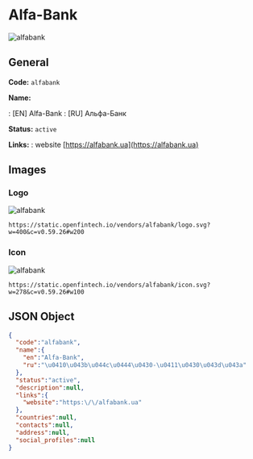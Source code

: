
# Alfa-Bank 
![alfabank](https://static.openfintech.io/vendors/alfabank/logo.svg?w=400&c=v0.59.26#w200)  

## General 
 
**Code:** `alfabank` 
 
**Name:** 
 
:	[EN] Alfa-Bank 
:	[RU] Альфа-Банк 
 
**Status:** `active` 
 
**Links:** 
: website [https://alfabank.ua](https://alfabank.ua) 
 

## Images 

### Logo 
 
![alfabank](https://static.openfintech.io/vendors/alfabank/logo.svg?w=400&c=v0.59.26#w200)  

```
https://static.openfintech.io/vendors/alfabank/logo.svg?w=400&c=v0.59.26#w200
```  

### Icon 
 
![alfabank](https://static.openfintech.io/vendors/alfabank/icon.svg?w=278&c=v0.59.26#w100)  

```
https://static.openfintech.io/vendors/alfabank/icon.svg?w=278&c=v0.59.26#w100
```  

## JSON Object 

```json
{
  "code":"alfabank",
  "name":{
    "en":"Alfa-Bank",
    "ru":"\u0410\u043b\u044c\u0444\u0430-\u0411\u0430\u043d\u043a"
  },
  "status":"active",
  "description":null,
  "links":{
    "website":"https:\/\/alfabank.ua"
  },
  "countries":null,
  "contacts":null,
  "address":null,
  "social_profiles":null
}
```  
